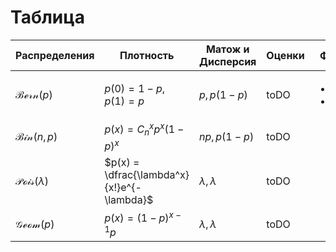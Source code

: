 # Таблица
|Распределения| Плотность |  Матож и Дисперсия | Оценки| Факты | 
|--|--|--|--|--|
| $\mathcal{Bern}(p)$ | $p(0) = 1 - p, p(1) = p$ | $p, p(1-p)$| toDO|<ul><li>sss</li><li>item2</li></ul> |
| $\mathcal{Bin}(n, p)$ | $p(x) = C_n^xp^x(1-p)^x$ | $np, p(1-p)$| toDO| |
| $\mathcal{Pois}(\lambda)$ | $p(x) = \dfrac{\lambda^x}{x!}e^{-\lambda}$ | $\lambda, \lambda$| toDO| |
| $\mathcal{Geom}(p)$ | $p(x) = (1 - p)^{x-1}p$ | $\lambda, \lambda$| toDO | |


